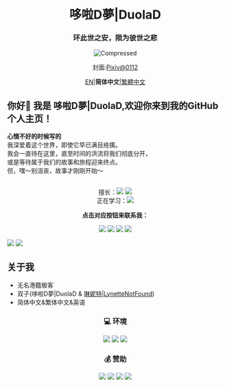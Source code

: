 <div align="center">
  <h1 class="header">哆啦D夢|DuolaD</h1>
  <h3>
    环此世之安，陨为彼世之悲
  </h3>

![Compressed](Readme.md-image/Compressed.png)

封面:[Pixiv@0112](https://www.pixiv.net/artworks/118882386) 

[EN](README.md)|**简体中文**|[繁體中文](Readme.Chinese_Traditional.md)  

</div>

## 你好👋 我是 哆啦D夢|DuolaD,欢迎你来到我的GitHub个人主页！

**心情不好的时候写的**  
我深爱着这个世界，即使它早已满目疮痍。  
我会一直待在这里，直至时间的洪流将我们彻底分开，  
或是等待属于我们的故事和旅程迎来终点。  
但，嘿～别沮丧，故事才刚刚开始～  

## 

<div align="center">擅长：<a href="https://www.python.org/"><img src="https://img.shields.io/badge/Python-EE4C2C.svg?logo=Python" /></a> <a href="https://cplusplus.com/"><img src="https://img.shields.io/badge/C++-00599C.svg?logo=cplusplus" /></a>

<div align="center">正在学习：<a href="https://unity.com/"><img src="https://img.shields.io/badge/Unity-000000.svg?logo=Unity"/></a>

 **点击对应按钮来联系我：**

<div align="center"><p><span ><a href="https://discordapp.com/users/960705009866137631"><img src="https://img.shields.io/badge/Discord-5865F2.svg?logo=discord" /></a> <a href="https://www.douyin.com/user/MS4wLjABAAAAGUohNGixQiCHKSoHJy0Ae6WS3R7pMd7lSfi5O4A9zH7gdcEd4JEX787i-RFNH257"><img src="https://img.shields.io/badge/抖音-000000.svg?logo=tiktok" /></a> <a href="https://t.me/GitHub_DuolaD"><img src="https://img.shields.io/badge/Telegram-26A5E4.svg?logo=telegram" /></a> <a href="https://qm.qq.com/q/njKy8OrUU8"><img src="https://img.shields.io/badge/QQ-EB1923.svg?logo=tencentqq" /></span></p></a>

<div align="left">

<a href="#">
  <a><img src="https://stats.deeptrain.net/user/DuolaD?theme=light"/></a>
  <a><img src="https://github-readme-stats.vercel.app/api?username=DuolaD&include_all_commits=true&show_icons=true&theme=buefy&count_private=true&hide_border=true" /></a>
</a>

<div align="left">

## 关于我  
- 无名港籍极客
- 双子(哆啦D夢|DuolaD & [琳妮特|LynetteNotFound](https://github.com/LynetteNotFound))
- 简体中文&繁体中文&英语

<div align="center">

### 💻 环境  

<a href="#">
  <a href="https://www.microsoft.com/windows"><img src="https://img.shields.io/badge/Windows-00BBFF?style=flat-square&logo=Windows&logoColor=FFFFFF&labelColor=00BBFF"/></a>
  <a href="https://www.apple.com/ios"><img src="https://img.shields.io/badge/苹果-000000?style=flat-square&logo=Apple&logoColor=FFFFFF&labelColor=000000"/></a>
  <a href="https://www.android.com/android-14/"><img src="https://img.shields.io/badge/安卓-00C000?style=flat-square&logo=android&logoColor=FFFFFF&labelColor=00C000"/></a>
</a>

### 💰 赞助

<div align="center"><p><span ><a href="https://patreon.com/DuolaD"><img src="https://img.shields.io/badge/Patreon-000000.svg?logo=patreon" /></a>  <a href="https://www.paypal.com/paypalme/Dmou114514233"><img src="https://img.shields.io/badge/PayPal-003087.svg?logo=paypal" /></a> <a href="WechatDonateCode.JPG"><img src="https://img.shields.io/badge/微信支付-07C160.svg?logo=wechat&logoColor=white" /></a> <a href="AirPayDonateCode.png"><img src="https://img.shields.io/badge/支付宝-1677FF.svg?logo=alipay&logoColor=white" /> </span></p></a>
